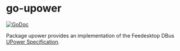 # go-upower

[![GoDoc](https://godoc.org/github.com/TheCreeper/go-upower?status.svg)](https://godoc.org/github.com/TheCreeper/go-upower)

Package upower provides an implementation of the Feedesktop DBus
[UPower Specification](http://upower.freedesktop.org).